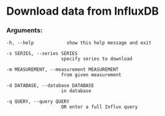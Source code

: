 # Download data from InfluxDB

### Arguments:
    -h, --help            show this help message and exit

    -s SERIES, --series SERIES 
                        specify series to download

    -m MEASUREMENT, --measurement MEASUREMENT
                        from given measurement

    -d DATABASE, --database DATABASE
                        in database

    -q QUERY, --query QUERY
                        OR enter a full Influx query